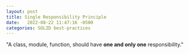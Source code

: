 ```yaml
---
layout: post
title: Single Responsibility Principle
date:   2022-08-22 11:47:16 -0500
categories: SOLID best-practices 
---
```

"A class, module, function, should have **one and only one** responsibility."


